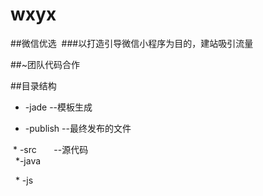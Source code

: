# wxyx

 ##微信优选
  ###以打造引导微信小程序为目的，建站吸引流量

 ##~团队代码合作 
 
 ##目录结构
  * -jade       --模板生成  
  
  * -publish    --最终发布的文件  
  
  * -src        --源代码  
    *-java  
    
    *    -js  
    
    
